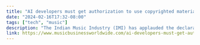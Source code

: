 ```yaml
---
title: "AI developers must get authorization to use copyrighted materials, India’s government declares"
date: "2024-02-16T17:32-08:00"
tags: ["tech", "music"]
description: "The Indian Music Industry (IMI) has applauded the declaration by the country’s Minister of State for Commerce and Industry"
link: https://www.musicbusinessworldwide.com/ai-developers-must-get-authorization-to-use-copyrighted-materials-indias-government-declares/
---
```

